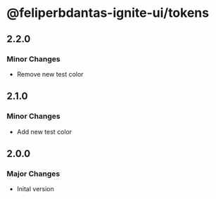 # @feliperbdantas-ignite-ui/tokens

## 2.2.0

### Minor Changes

- Remove new test color

## 2.1.0

### Minor Changes

- Add new test color

## 2.0.0

### Major Changes

- Inital version

